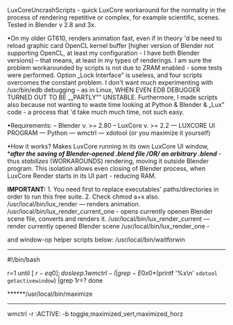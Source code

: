 LuxCoreUncrashScripts - quick LuxCore workaround for the normality in the process of rendering repetitive or complex, for example scientific, scenes. Tested in Blender v 2.8 and 3x. 

•On my older GT610, renders animation fast, even if in theory 'd be need to reload graphic card OpenCL kernel buffer [higher version of Blender not supporting OpenCL, at least my configuration - I have both Blender versions)  –  that means, at least in my types of renderings. I am sure the problem workarounded by scripts is not due to ZRAM enabled - some tests were performed. Option „Lock Interface” is useless, and four scripts overcomes the constant problem. I don't want much experimenting with /usr/bin/edb debugging - as in Linux, WHEN EVEN EDB DEBUGGER TURNED OUT TO BE „„PARTLY”” UNSTABLE. Furthermore, I made scripts also because not wanting to waste time looking at Python & Blender & „Lux” code - a process that 'd take much much time, not such easy.

•Requirements:
– Blender v. >= 2.80
– LuxCore v. >= 2.2
— LUXCORE UI PROGRAM
— Python
— wmctrl
— xdotool (or you maximize it yourself)

•How it works? Makes LuxCore running in its own LuxCore UI window, ****after the saving of Blender-opened .blend file /OR/ an arbitrary .blend*** - thus _stabilizes_ (WORKAROUNDS) rendering, moving it outside Blender program. This isolation allows even closing of Blender process, when LuxCore Render starts in its UI part - reducing RAM.

**IMPORTANT:** 1. You need first to replace executables' paths/directories in order to run this free suite. 2. Check chmod a+x also.
/usr/local/bin/lux_render — renders animation.
/usr/local/bin/lux_render_current_one - opens currently openen Blender scene file, converts and renders it.
/usr/local/bin/lux_render_current — render currently opened Blender scene
/usr/local/bin/lux_render_one - 

and window-op helper scripts below:
/usr/local/bin/waitforwin
*******
#!/bin/bash

r=1
until [ $r -eq 0 ]; do
   sleep .1
   wmctrl -l |grep -E 0x0*$(printf '%x\n' `xdotool getactivewindow`) |grep $1
   r=$?
done

******/usr/local/bin/maximize 
*****
wmctrl -r :ACTIVE: -b toggle,maximized_vert,maximized_horz

